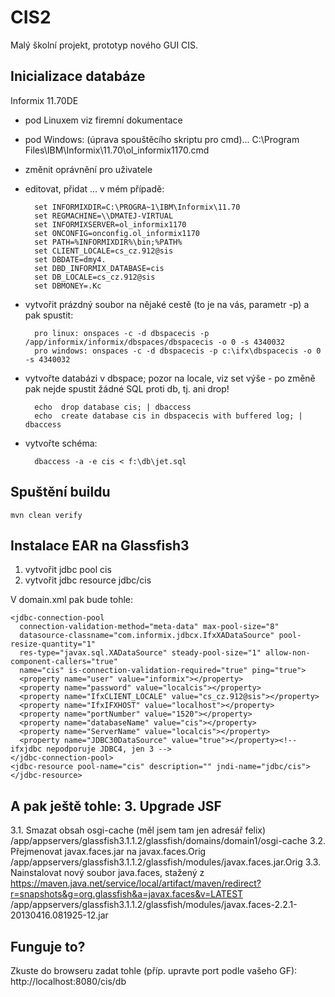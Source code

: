 CIS2
====
Malý školní projekt, prototyp nového GUI CIS.

Inicializace databáze
---------------------
Informix 11.70DE
- pod Linuxem viz firemní dokumentace
- pod Windows:
(úprava spouštěcího skriptu pro cmd)... C:\Program Files\IBM\Informix\11.70\ol_informix1170.cmd
- změnit oprávnění pro uživatele
- editovat, přidat ... v mém případě:

        set INFORMIXDIR=C:\PROGRA~1\IBM\Informix\11.70
        set REGMACHINE=\\DMATEJ-VIRTUAL
        set INFORMIXSERVER=ol_informix1170
        set ONCONFIG=onconfig.ol_informix1170
        set PATH=%INFORMIXDIR%\bin;%PATH%
        set CLIENT_LOCALE=cs_cz.912@sis
        set DBDATE=dmy4.
        set DBD_INFORMIX_DATABASE=cis
        set DB_LOCALE=cs_cz.912@sis
        set DBMONEY=.Kc

- vytvořit prázdný soubor na nějaké cestě (to je na vás, parametr -p) a pak spustit:

        pro linux: onspaces -c -d dbspacecis -p /app/informix/informix/dbspaces/dbspacecis -o 0 -s 4340032 
        pro windows: onspaces -c -d dbspacecis -p c:\ifx\dbspacecis -o 0 -s 4340032

- vytvořte databázi v dbspace; pozor na locale, viz set výše - po změně pak nejde spustit žádné SQL proti db, tj. ani drop!

        echo  drop database cis; | dbaccess
        echo  create database cis in dbspacecis with buffered log; | dbaccess

- vytvořte schéma:

        dbaccess -a -e cis < f:\db\jet.sql 

Spuštění buildu
---------------
    mvn clean verify

Instalace EAR na Glassfish3
-----------------------
1. vytvořit jdbc pool cis
2. vytvořit jdbc resource jdbc/cis

V domain.xml pak bude tohle:

    <jdbc-connection-pool
      connection-validation-method="meta-data" max-pool-size="8"
      datasource-classname="com.informix.jdbcx.IfxXADataSource" pool-resize-quantity="1"
      res-type="javax.sql.XADataSource" steady-pool-size="1" allow-non-component-callers="true"
      name="cis" is-connection-validation-required="true" ping="true">
      <property name="user" value="informix"></property>
      <property name="password" value="localcis"></property>
      <property name="IfxCLIENT_LOCALE" value="cs_cz.912@sis"></property>
      <property name="IfxIFXHOST" value="localhost"></property>
      <property name="portNumber" value="1520"></property>
      <property name="databaseName" value="cis"></property>
      <property name="ServerName" value="localcis"></property>
      <property name="JDBC30DataSource" value="true"></property><!-- ifxjdbc nepodporuje JDBC4, jen 3 -->
    </jdbc-connection-pool>
    <jdbc-resource pool-name="cis" description="" jndi-name="jdbc/cis"></jdbc-resource>
A pak ještě tohle:
    <resource-ref ref="jdbc/cis"></resource-ref>
3. Upgrade JSF
--------------
3.1. Smazat obsah osgi-cache (měl jsem tam jen adresář felix)
/app/appservers/glassfish3.1.1.2/glassfish/domains/domain1/osgi-cache
3.2. Přejmenovat javax.faces.jar na javax.faces.Orig
/app/appservers/glassfish3.1.1.2/glassfish/modules/javax.faces.jar.Orig
3.3. Nainstalovat nový soubor java.faces, stažený z https://maven.java.net/service/local/artifact/maven/redirect?r=snapshots&g=org.glassfish&a=javax.faces&v=LATEST
/app/appservers/glassfish3.1.1.2/glassfish/modules/javax.faces-2.2.1-20130416.081925-12.jar


Funguje to?
-----------

Zkuste do browseru zadat tohle (příp. upravte port podle vašeho GF): http://localhost:8080/cis/db

